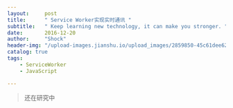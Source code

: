 ```yaml
---
layout:     post
title:      " Service Worker实现实时通讯 "
subtitle:   " Keep learning new technology, it can make you stronger. "
date:       2016-12-20
author:     "Shock"
header-img: "/upload-images.jianshu.io/upload_images/2859850-45c61dee62dfa11f.jpg?imageMogr2/auto-orient/strip%7CimageView2/2/w/1240"
catalog: true
tags:
    - ServiceWorker
    - JavaScript

---
```

> 还在研究中
